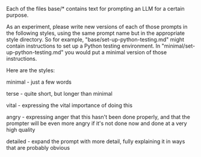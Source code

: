 Each of the files base/* contains text for prompting an LLM for a certain purpose.

As an experiment, please write new versions of each of those prompts in the following styles, using the same prompt name but in the appropriate style directory. So for example, "base/set-up-python-testing.md" might contain instructions to set up a Python testing environment. In "minimal/set-up-python-testing.md" you would put a minimal version of those instructions.

Here are the styles:

minimal - just a few words

terse - quite short, but longer than minimal

vital - expressing the vital importance of doing this

angry - expressing anger that this hasn't been done properly, and that the prompter will be even more angry if it's not done now and done at a very high quality

detailed - expand the prompt with more detail, fully explaining it in ways that are probably obvious

